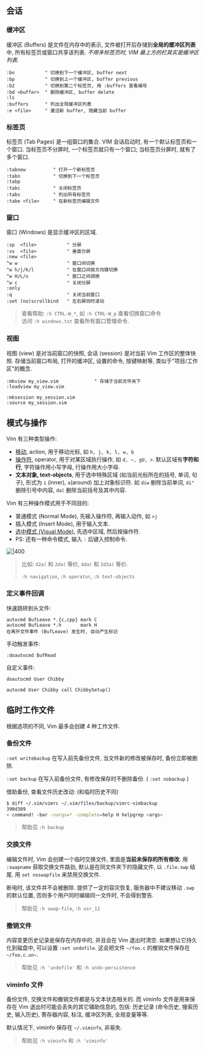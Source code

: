 ## 会话

### 缓冲区

缓冲区 (Buffers) 是文件在内存中的表示, 文件被打开后存储到**全局的缓冲区列表**中, 所有标签页或窗口共享该列表. *不用多标签页时, VIM 最上方的栏其实是缓冲区列表.*

```vim
:bn           " 切换到下一个缓冲区, buffer next
:bp           " 切换到上一个缓冲区, buffer previous
:b2           " 切换到第二个标签页, 用 :buffers 查看编号
:bd <buffer>  " 删除缓冲区, buffer delete
:ls
:buffers      " 列出全局缓冲区列表
:e <file>     " 激活新 buffer, 隐藏当前 buffer
```

### 标签页

标签页 (Tab Pages) 是一组窗口的集合. VIM 会话启动时, 有一个默认标签页和一个窗口. 当标签页不分屏时, 一个标签页就只有一个窗口; 当标签页分屏时, 就有了多个窗口.

```vim
:tabnew          " 打开一个新标签页
:tabn            " 切换到下一个标签页
:tabp
:tabc            " 关闭标签页
:tabs            " 列出所有标签页
:tabe <file>     " 在新标签页编辑文件
```

### 窗口

窗口 (Windows) 是显示缓冲区的区域.

```vim
:sp  <file>           " 分屏
:vs  <file>           " 垂直分屏
:new <file>
^w w                  " 窗口间切换
^w h/j/k/l            " 在窗口间按方向键切换
^w H/L/x              " 窗口之间调换
^w c                  " 关闭分屏
:only
:q                    " 关闭当前窗口
:set (no)scrollbind   " 左右屏同时滚动
```

> 查看帮助: `:h CTRL-W_*`, 如 `:h CTRL-W_p` 查看切换窗口命令  
> 访问 `:h windows.txt` 查看所有窗口管理命令.

### 视图

视图 (view) 是对当前窗口的快照, 会话 (session) 是对当前 Vim 工作区的整体快照. 存储当前窗口布局, 打开的缓冲区, 设置的命令, 按键映射等, 类似于"项目/工作区"的概念. 

```vim
:mkview my_view.vim             " 存储于当前文件夹下
:loadview my_view.vim

:mksession my_session.vim
:source my_session.vim
```

## 模式与操作

Vim 有三种类型操作:
- [移动](移动.md), action, 用于移动光标, 如 `h, j, k, l, w, b`
- [操作符](宏.md), operator, 用于对某区域执行操作, 如 `d, ~, gU, >`. 默认区域有**字符和行**, 字符操作用小写字母, 行操作用大小字母.
- **文本对象, text-objects**, 用于选中特殊区域 (如当前光标所在的括号, 单词, 句子), 形式为 `i` (inner), `a`(around) 加上对象标识符. 如 `diw` 删除当前单词, `di"` 删除引号中内容, `da(` 删除当前括号及其中内容. 

Vim 有三种操作模式用于不同目的:
- 普通模式 (Normal Mode), 先输入操作符, 再输入动作, 如 `>j`
- 插入模式 (Insert Mode), 用于输入文本.
- [选中模式 (Visual Mode)](范围与区域.md), 先选中区域, 然后按操作符.
- PS: 还有一种命令模式, 输入 `:` 后键入控制命令.

![|400](../../attach/Vim%20模式间切换.png)

> 比如: `d2a(` 和 `2da(` 等价, `4da(` 和 `2d2a(` 等价.
>
> `:h navigation`, `:h operator`, `:h text-objects`

### 定义事件回调

快速跳转到头文件:

```vim
autocmd BufLeave *.{c,cpp} mark C
autocmd BufLeave *.h       mark H
在离开文件事件 (BufLeave) 发生时, 自动产生标记
```

手动触发事件:

```vim
:doautocmd BufRead
```

自定义事件:

```vim
doautocmd User Chibby

autocmd User Chibby call ChibbySetup()
```

## 临时工作文件

根据选项的不同, Vim 最多会创建 4 种工作文件. 

### 备份文件

`:set writebackup` 在写入前先备份文件, 当文件新的修改被保存时, 备份立即被删除.

`:set backup` 在写入前备份文件, 有修改保存时不删除备份. ( `:set nobackup` )

借助备份, 查看文件历史改动: (和临时历史不同)

```sh
$ diff ~/.vim/vimrc ~/.vim/files/backup/vimrc-vimbackup
390d389
< command! -bar -nargs=* -complete=help H helpgrep <args>
```

> 帮助见 `:h backup`

### 交换文件

编辑文件时, Vim 会创建一个临时交换文件, 里面是**当前未保存的所有修改**. 用 `:swapname` 获取交换文件路劲, 默认是在同文件夹下的隐藏文件, 以 `.file.swp` 结尾. 用 `set noswapfile` 来禁用交换文件.

断电时, 该文件并不会被删除. 提供了一定的容灾恢复, 服务器中不建议移动 `.swp` 的默认位置, 否则多个用户同时编辑同一文件时, 不会得到警告.

> 帮助见 `:h swap-file`, `:h usr_11`

### 撤销文件

内容变更历史记录是保存在内存中的, 并且会在 Vim 退出时清空. 如果想让它持久化到磁盘中, 可以设置 `:set undofile`. 这会把文件 `~/foo.c` 的撤销文件保存在 `~/foo.c.un~`.

> 帮助见 `:h 'undofile'` 和 `:h undo-persistence`

### viminfo 文件

备份文件, 交换文件和撤销文件都是与文本状态相关的. 而 viminfo 文件是用来保存在 Vim 退出时可能会丢失的其它辅助信息的, 包括: 历史记录 (命令历史, 搜索历史, 输入历史), 寄存器内容, 标注, 缓冲区列表, 全局变量等等.

默认情况下, viminfo 保存在 `~/.viminfo`, 非易失.

> 帮助见 `:h viminfo` 和 `:h 'viminfo'`


